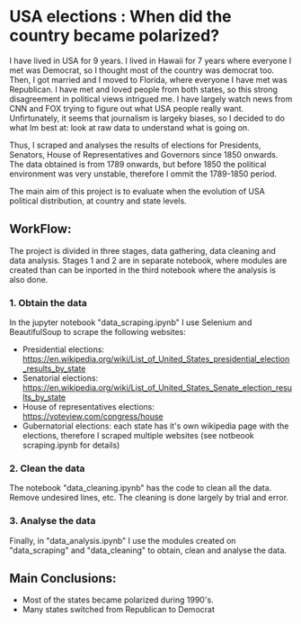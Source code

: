 # USA elections : When did the country became polarized?

I have lived in USA for 9 years. I lived in Hawaii for 7 years where everyone I met was Democrat, so I thought most of the country was democrat too. Then, I got married and I moved to Florida, where everyone I have met was Republican. I have met and loved people from both states, so this strong disagreement in political views intrigued me. I have largely watch news from CNN and FOX trying to figure out what USA people really want. Unfirtunately, it seems that journalism is largeky biases, so I decided to do what Im best at: look at raw data to understand what is going on.

Thus,  I scraped and analyses the results of elections for Presidents, Senators, House of Representatives and Governors since 1850 onwards. The data obtained is from 1789 onwards, but before 1850 the political environment was very unstable, therefore I ommit the 1789-1850 period.

The main aim of this project is to evaluate when the evolution of USA political distribution, at country and state levels.

## WorkFlow:
The project is divided in three stages, data gathering, data cleaning and data analysis. Stages 1 and 2 are in separate notebook, where modules are created than can be inported in the third notebook where the analysis is also done.

### 1. Obtain the data
In the jupyter notebook "data_scraping.ipynb" I use Selenium and BeautifulSoup to scrape the following websites:

- Presidential elections: https://en.wikipedia.org/wiki/List_of_United_States_presidential_election_results_by_state
- Senatorial elections: https://en.wikipedia.org/wiki/List_of_United_States_Senate_election_results_by_state
- House of representatives elections: https://voteview.com/congress/house
- Gubernatorial elections: each state has it's own wikipedia page with the elections, therefore I scraped multiple websites (see notbeook scraping.ipynb for details)

### 2. Clean the data
The notebook "data_cleaning.ipynb" has the code to clean all the data. Remove undesired lines, etc. The cleaning is done largely by trial and error.

### 3. Analyse the data
Finally, in "data_analysis.ipynb" I use the modules created on "data_scraping" and "data_cleaning" to obtain, clean and analyse the data.


## Main Conclusions:

- Most of the states became polarized during 1990's.
- Many states switched from Republican to Democrat
